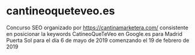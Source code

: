 # cantineoqueteveo.es
Concurso SEO organizado por https://cantinamarketera.com/ consistente en posicionar la keywords CatineoQueTeVeo en Google.es para Madrid Puerta Sol para el día 6 de mayo de 2019 comenzando el 19 de febrero de 2019

